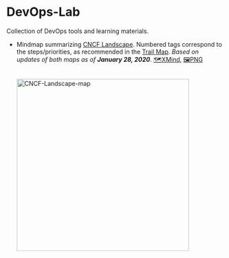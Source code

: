# DevOps-Lab

Collection of DevOps tools and learning materials.

- Mindmap summarizing [CNCF Landscape](https://github.com/cncf/landscape). Numbered tags correspond to the steps/priorities, as recommended in the [Trail Map](https://github.com/cncf/trailmap). _Based on updates of both maps as of **January 28, 2020**_. [🗺️XMind](https://l.amindeed.com/gcncfmap), [🖼️PNG](/assets/Cloud-Native-Map.png)

    <br /><img src="/assets/Cloud-Native-Map.png" alt="CNCF-Landscape-map" width="400"/><br />
